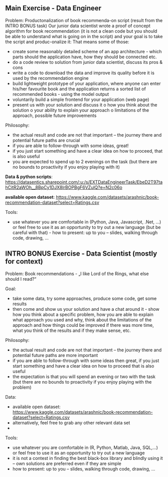 ## Main Exercise - Data Engineer
Problem: Productonalization of book recommenda-on script (result from the INTRO
BONUS task)
Our junior data scientist wrote a proof of concept algorithm for book recommendation (it is
not a clean code but you should be able to understand what is going on in the script) and
your goal is to take the script and produc-onalize it:
That means some of those:
- create some reasonably detailed scheme of an app architecture - which parts should
the application have, how they should be connected etc.
- do a code review to solution from junior data scientist, discuss its pros & cons
- write a code to download the data and improve its quality before it is used by the
recommendation engine
- build lightweight prototype of your application, where anyone can enter his/her
favourite book and the application returns a sorted list of recommended books -
using the model output
- voluntarily build a simple frontend for your application (web page)
- present us with your solution and discuss it o how you think about the solution o
your ability to explain your approach o limitations of the approach, possible future
improvements

Philosophy:
- the actual result and code are not that important – the journey there and potential
future paths are crucial
- if you are able to follow-through with some ideas, great!
- if you just start something and have a clear idea on how to proceed, that is also useful
- you are expected to spend up to 2 evenings on the task (but there are no bounds to
proactivity if you enjoy playing with it)

**Data & python scripts**: https://datasentics.sharepoint.com/:u:/s/EXTDataEngineerTask/EbeD2T97tahCitR2aWOh__8BpCy1DJX8lrBOPBgF6VZulQ?e=N2c06o

**available open dataset**: https://www.kaggle.com/datasets/arashnic/book-recommendation-dataset?select=Ratings.csv

Tools:
- use whatever you are comfortable in (Python, Java, Javascript, .Net, …) or feel free to
use it as an opportunity to try out a new language (but be careful with that) - how to
present: up to you – slides, walking through code, drawing, ...

## INTRO BONUS Exercise - Data Scientist (mostly for context)
Problem: Book recommendations - „I like Lord of the Rings, what else should I read?“

Goal:
- take some data, try some approaches, produce some code, get some results
- then come and show us your solution and have a chat around it - show how you think
about a specific problem, how you are able to explain what approach you used and
why, think about the limitations of the approach and how things could be improved if
there was more time, what you think of the results and if they make sense, etc.

Philosophy:
- the actual result and code are not that important – the journey there and potential
future paths are more important
- if you are able to follow-through with some ideas then great, if you just start
something and have a clear idea on how to proceed that is also useful
- the expectation is that you will spend an evening or two with the task (but there are
no bounds to proactivity if you enjoy playing with the problem)

Data:
- available open dataset: https://www.kaggle.com/datasets/arashnic/book-recommendation-dataset?select=Ratings.csv
- alternatively, feel free to grab any other relevant data set
- 
Tools:
- use whatever you are comfortable in (R, Python, Matlab, Java, SQL,…) or feel free to
use it as an opportunity to try out a new language
- it is not a contest in finding the best black-box library and blindly using it – own
solutions are preferred even if they are simple
- how to present: up to you – slides, walking through code, drawing, …